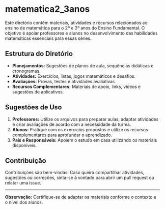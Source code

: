 # matematica2_3anos


Este diretório contém materiais, atividades e recursos relacionados ao ensino de matemática para o 2º e 3º anos do Ensino Fundamental. O objetivo é apoiar professores e alunos no desenvolvimento das habilidades matemáticas essenciais para essas séries.

## Estrutura do Diretório

- **Planejamentos:** Sugestões de planos de aula, sequências didáticas e cronogramas.
- **Atividades:** Exercícios, listas, jogos matemáticos e desafios.
- **Avaliações:** Provas, testes e atividades avaliativas.
- **Recursos Complementares:** Materiais de apoio, links, vídeos e sugestões de aplicativos.

## Sugestões de Uso

1. **Professores:** Utilize os arquivos para preparar aulas, adaptar atividades e criar avaliações de acordo com a necessidade da turma.
2. **Alunos:** Pratique com os exercícios propostos e utilize os recursos complementares para aprofundar o aprendizado.
3. **Pais e Responsáveis:** Apoiem o estudo em casa utilizando os materiais disponíveis.

## Contribuição

Contribuições são bem-vindas! Caso queira compartilhar atividades, sugestões ou correções, sinta-se à vontade para abrir um pull request ou relatar uma issue.

---

**Observação:** Certifique-se de adaptar os materiais conforme o contexto e o nível dos alunos.
